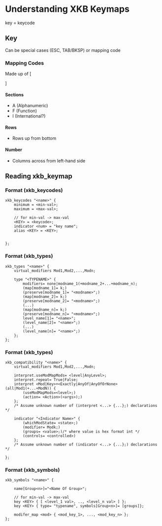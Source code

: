 # Understanding XKB Keymaps

key = keycode

## Key

Can be special cases (ESC, TAB/BKSP) or mapping code 

### Mapping Codes

Made up of [<Section> <Row> <Number>]

#### Sections

 - A (Alphanumeric)
 - F (Function)
 - I (International?)

#### Rows

 - Rows up from bottom

#### Number

 - Columns across from left-hand side


## Reading xkb_keymap

### Format (xkb_keycodes)

```
xkb_keycodes "<name>" {
    minimum = <min-val>;
    maximum = <max-val>;

    // for min-val -> max-val
    <KEY> = <keycode>;
    indicator <num> = "key name";
    alias <KEY> = <KEY>;


};
```

### Format (xkb_types) 

```
xkb_types "<name>" {
    virtual_modifiers Mod1,Mod2,...,Modn;

    type "<TYPENAME>" {
        modifiers= none|modname_1(+modname_2+...+modname_n);
        (map[modname_1]= k;)
        (preserve[modname_1]= "<modname>";)
        (map[modname_2]= k;)
        (preserve[modname_2]= "<modname>";)
        (...)
        (map[modname_n]= k;)
        (preserve[modname_n]= "<modname>";)
        level_name[1]= "<name>";
        (level_name[2]= "<name>";)
        (...)
        (level_name[n]= "<name>";)
    };
};

```

### Format (xkb_types) 

```
xkb_compatibility "<name>" {
    virtual_modifiers Mod1,Mod2,...,Modn;

    interpret.useModMapMods= <level|AnyLevel>;
    interpret.repeat= True|False;
    interpret <Mod|Key>+<Exactly|AnyOf|AnyOfOrNone>(all|Mod1(+...+ModN)) {
        (useModMapMods=<level>;)
        (action= <Action>(<args>);) 
    };
    /* Assume unknown number of (interpret <...> {...};) declarations */

    indicator "<Indicator Name>" {
        (whichModState= <state>;)
        (modifier= Modk;)
        (groups= <value>;)/* where value is hex format int */
        (controls= <controlled>)
    };
    /* Assume unknown number of (indicator <...> {...};) declarations */

};

```

### Format (xkb_symbols)

```
xkb_symbols "<name>" {

    name[Group<n>]="<Name Of Group>";

    // for min-val -> max-val
    key <KEY> { [ <level_1 val>, .., <level_n val> ] };
    key <KEY> { type= "typename", symbols[Group<n>]= [groups]};

    modifer_map <mod> { <mod_key_1>, ..., <mod_key_n> };
};
```



